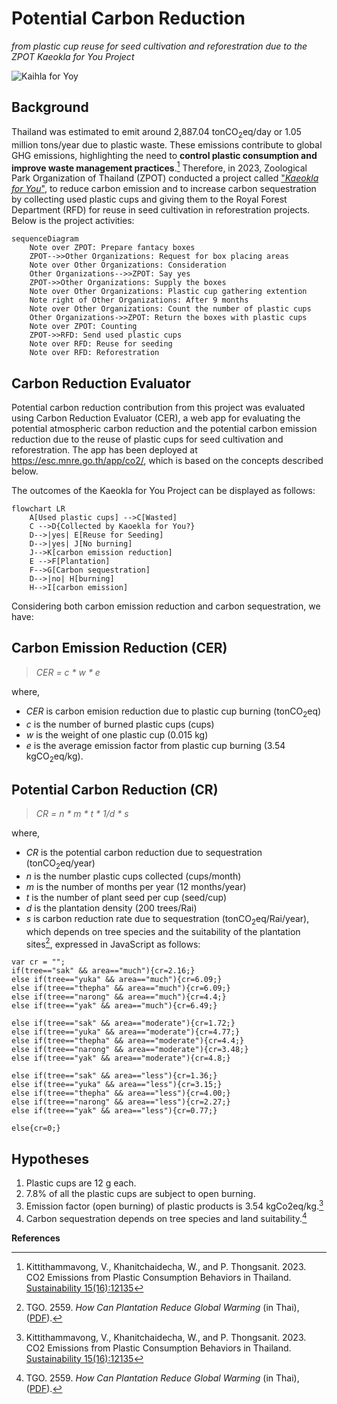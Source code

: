 # Potential Carbon Reduction
_from plastic cup reuse for seed cultivation and reforestration due to the ZPOT Kaeokla for You Project_

![Kaihla for Yoy](https://kietpawpan.github.io/carbon/kaeokla.jpg)

## Background
Thailand was estimated to emit around 2,887.04 tonCO<sub>2</sub>eq/day or 1.05 million tons/year due to plastic waste. These emissions contribute to global GHG emissions, highlighting the need to __control plastic consumption and improve waste management practices__.[^1] Therefore, in 2023, Zoological Park Organization of Thailand (ZPOT) conducted a project called ["_Kaeokla for You_"](https://www.thairath.co.th/futureperfect/articles/2724870), to reduce carbon emission and to increase carbon sequestration by collecting used plastic cups and giving them to the Royal Forest Department (RFD) for reuse in seed cultivation in reforestration projects. Below is the project activities:

```mermaid
sequenceDiagram
    Note over ZPOT: Prepare fantacy boxes  
    ZPOT-->>Other Organizations: Request for box placing areas
    Note over Other Organizations: Consideration
    Other Organizations-->>ZPOT: Say yes
    ZPOT->>Other Organizations: Supply the boxes
    Note over Other Organizations: Plastic cup gathering extention
    Note right of Other Organizations: After 9 months
    Note over Other Organizations: Count the number of plastic cups
    Other Organizations->>ZPOT: Return the boxes with plastic cups
    Note over ZPOT: Counting
    ZPOT->>RFD: Send used plastic cups
    Note over RFD: Reuse for seeding
    Note over RFD: Reforestration
```
## Carbon Reduction Evaluator
Potential carbon reduction contribution from this project was evaluated using Carbon Reduction Evaluator (CER), a web app for evaluating the potential atmospheric carbon reduction and the potential carbon emission reduction due to the reuse of plastic cups for seed cultivation and reforestration. The app has been deployed at https://esc.mnre.go.th/app/co2/, which is based on the concepts described below.

The outcomes of the Kaeokla for You Project can be displayed as follows:

```mermaid
flowchart LR
    A[Used plastic cups] -->C[Wasted]
    C -->D{Collected by Kaoekla for You?}
    D-->|yes| E[Reuse for Seeding]
    D-->|yes| J[No burning]
    J-->K[carbon emission reduction]
    E -->F[Plantation]
    F-->G[Carbon sequestration]
    D-->|no| H[burning]
    H-->I[carbon emission]
```
Considering both carbon emission reduction and carbon sequestration, we have:

## Carbon Emission Reduction (CER)
> _CER = c * w * e_    

where,
- _CER_ is carbon emision reduction due to plastic cup burning (tonCO<sub>2</sub>eq)
- _c_ is the number of burned plastic cups (cups)
- _w_ is the weight of one plastic cup (0.015 kg) 
- _e_ is the average emission factor from plastic cup burning (3.54 kgCO<sub>2</sub>eq/kg).

## Potential Carbon Reduction (CR)
> _CR = n * m * t * 1/d * s_

where,
- _CR_ is the potential carbon reduction due to sequestration (tonCO<sub>2</sub>eq/year)
- _n_ is the number plastic cups collected (cups/month)
- _m_ is the number of months per year (12 months/year)
- _t_ is the number of plant seed per cup (seed/cup) 
- _d_ is the plantation density (200 trees/Rai)
- _s_ is carbon reduction rate due to sequestration (tonCO<sub>2</sub>eq/Rai/year), which depends on tree species and the suitability of the plantation sites[^2], expressed in JavaScript as follows:
  
```
var cr = "";
if(tree=="sak" && area=="much"){cr=2.16;}
else if(tree=="yuka" && area=="much"){cr=6.09;}
else if(tree=="thepha" && area=="much"){cr=6.09;}
else if(tree=="narong" && area=="much"){cr=4.4;}
else if(tree=="yak" && area=="much"){cr=6.49;}

else if(tree=="sak" && area=="moderate"){cr=1.72;}
else if(tree=="yuka" && area=="moderate"){cr=4.77;}
else if(tree=="thepha" && area=="moderate"){cr=4.4;}
else if(tree=="narong" && area=="moderate"){cr=3.48;}
else if(tree=="yak" && area=="moderate"){cr=4.8;}

else if(tree=="sak" && area=="less"){cr=1.36;}
else if(tree=="yuka" && area=="less"){cr=3.15;}
else if(tree=="thepha" && area=="less"){cr=4.00;}
else if(tree=="narong" && area=="less"){cr=2.27;}
else if(tree=="yak" && area=="less"){cr=0.77;}

else{cr=0;}
```

## Hypotheses
1. Plastic cups are 12 g each.
2. 7.8% of all the plastic cups are subject to open burning.
3. Emission factor (open burning) of plastic products is 3.54 kgCo2eq/kg.[^1]
4. Carbon sequestration depends on tree species and land suitability.[^2]


__References__
[^1]: Kittithammavong, V., Khanitchaidecha, W., and P. Thongsanit. 2023. CO2 Emissions from Plastic Consumption Behaviors in Thailand. [Sustainability 15(16):12135](https://www.mdpi.com/2071-1050/15/16/12135)
[^2]: TGO. 2559. <i>How Can Plantation Reduce Global Warming</i> (in Thai), ([PDF](https://esc.mnre.go.th/app/co2/Tree_version02.pdf)).
